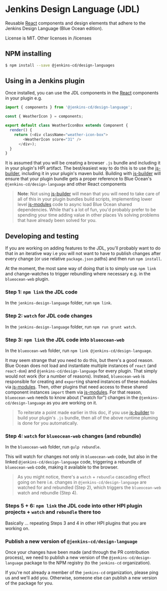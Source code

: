# Jenkins Design Language (JDL)

Reusable [React] components and design elements that adhere to the Jenkins Design Language (Blue Ocean edition).

License is MIT. Other licenses in /licenses

## NPM installing

```bash
$ npm install --save @jenkins-cd/design-languages
```

## Using in a Jenkins plugin

Once installed, you can use the JDL components in the [React] components in your plugin e.g.
  
```javascript
import { components } from '@jenkins-cd/design-language';

const { WeatherIcon } = components;

export default class WeatherIconBox extends Component {
  render() {
    return (<div className="weather-icon-box">
        <WeatherIcon score="31" />
      </div>);
  }
}
```

It is assumed that you will be creating a browser `.js` bundle and including it in your plugin's
HPI artifact. The best/easiest way to do this is to use the [js-builder], including it in your
plugin's maven build. Building with [js-builder] will ensure that your plugin bundle gets a proper
reference to Blue Ocean's `@jenkins-cd/design-language` and other React components

> __Note__: Not using [js-builder] will mean that you will need to take care of all of this in your
> plugin bundles build scripts, implementing lower level [js-modules] code to async load Blue Ocean
> shared dependencies. While that's a lot of fun, you'd probably prefer to be spending your time
> adding value in other places Vs solving problems that have already been solved for you.

## Developing and testing

If you are working on adding features to the JDL, you'll probably want to do that in an iterative
way i.e you will not want to have to publish changes after every change (or use relative `package.json` paths)
and then run `npm install`.

At the moment, the most sane way of doing that is to simply use `npm link` and change-watches to trigger
rebundling where necessary e.g. in the `blueocean-web` plugin.

### Step 1: `npm link` the JDL code

In the `jenkins-design-language` folder, run `npm link`.

### Step 2: `watch` for JDL code changes

In the `jenkins-design-language` folder, run `npm run grunt watch`.

### Step 3: `npm link` the JDL code into `blueocean-web`

In the `blueocean-web` folder, run `npm link @jenkins-cd/design-language`.

It may seem strange that you need to do this, but there's a good reason. Blue Ocean does not load and
instantiate multiple instances of `react` (and `react-dom`) and `@jenkins-cd/design-language` for every plugin. That simply
would not work (for a number of reasons). Instead, `blueocean-web` is responsible for creating and `export`ing
shared instances of these modules via [js-modules]. Then, other plugins that need access to these shared component
instances `import` them via [js-modules]. For that reason, `blueocean-web` needs to know about ("watch for")
changes in the `@jenkins-cd/design-language` as you are working on it.

> To reiterate a point made earlier in this doc, if you use [js-builder] to build your plugin's `.js` bundle, then all
> of the above runtime pluming is done for you automatically.

### Step 4: `watch` for `blueocean-web` changes (and rebundle)

In the `blueocean-web` folder, run `gulp rebundle`.

This will watch for changes not only in `blueocean-web` code, but also in the linked `@jenkins-cd/design-language`
code, triggering a rebundle of `blueocean-web` code, making it available to the browser.

> As you might notice, there's a `watch` + `rebundle` cascading effect going on here i.e. changes in
> `@jenkins-cd/design-language` are watched for and rebundled (Step 2), which triggers the `blueocean-web`
> watch and rebundle (Step 4).

### Steps 5 + 6: `npm link` the JDL code into other HPI plugin projects + `watch` and `rebundle` there too

Basically ... repeating Steps 3 and 4 in other HPI plugins that you are working on.

### Publish a new version of `@jenkins-cd/design-language`

Once your changes have been made (and through the PR contribution process), we need to publish a new version
of the `@jenkins-cd/design-language` package to the NPM registry (to the `jenkins-cd` organization).

If you're not already a member of the `jenkins-cd` organization, please ping us and we'll add you. Otherwise,
someone else can publish a new version of the package for you.

[React]: https://reactjs.org/
[js-builder]: https://github.com/jenkinsci/js-builder
[js-samples]: https://github.com/jenkinsci/js-samples
[js-modules]: https://github.com/jenkinsci/js-modules
